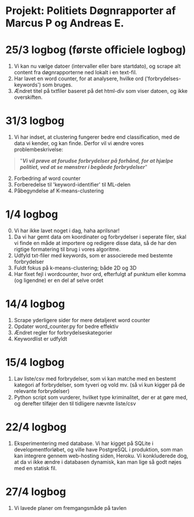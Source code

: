 # Projekt: Politiets Døgnrapporter af Marcus P og Andreas E.


# 25/3 logbog (første officiele logbog)
1) Vi kan nu vælge datoer (intervaller eller bare startdato), og scrape alt content fra døgnrapporterne ned lokalt i en text-fil. <br/>
2) Har lavet en word counter, for at analysere, hvilke ord ('forbrydelses-keywords') som bruges.
3) Ændret titel på txtfiler baseret på det html-div som viser datoen, og ikke overskiften.

# 31/3 logbog
1) Vi har indset, at clustering fungerer bedre end classification, med de data vi kender, og kan finde. Derfor vil vi ændre vores problembeskrivelse:
> "***Vi vil prøve at forudse forbrydelser på forhånd, for at hjælpe politiet, ved at se mønstrer i begåede forbrydelser***"
2) Forbedring af word counter
3) Forberedelse til 'keyword-identifier' til ML-delen
4) Påbegyndelse af K-means-clustering

# 1/4 logbog
0) Vi har ikke lavet noget i dag, haha aprilsnar!
1) Da vi har gemt data om koordinater og forbrydelser i seperate filer, skal vi finde en måde at importere og redigere disse data, så de har den rigtige formatering til brug i vores algoritme.
2) Udfyld txt-filer med keywords, som er associerede med bestemte forbrydelser
3) Fuldt fokus på k-means-clustering; både 2D og 3D
4) Har fixet fejl i wordcounter, hvor ord, efterfulgt af punktum eller komma (og ligendne) er en del af selve ordet 

# 14/4 logbog
1) Scrape yderligere sider for mere detaljeret word counter
2) Opdater word_counter.py for bedre effektiv
3) Ændret regler for forbrydelseskategorier
4) Keywordlist er udfyldt

# 15/4 logbog
1) Lav liste/csv med forbrydelser, som vi kan matche med en bestemt kategori af forbrydelser, som tyveri og vold mv. (så vi kun kigger på de relevante forbrydelser)
2) Python script som vurderer, hvilket type kriminalitet, der er at gøre med, og derefter tilføjer den til tidligere nævnte liste/csv

# 22/4 logbog
1) Eksperimentering med database. Vi har kigget på SQLite i developmentforløbet, og ville have PostgreSQL i produktion, som man kan integrere gennem web-hosting siden, Heroku. Vi konkluderede dog, at da vi ikke ændre i databasen dynamisk, kan man lige så godt nøjes med en statisk fil.

# 27/4 logbog
1) Vi lavede planer om fremgangsmåde på tavlen
